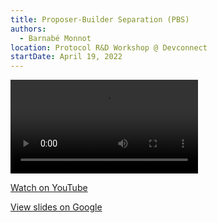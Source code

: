 ```yaml
---
title: Proposer-Builder Separation (PBS)
authors:
  - Barnabé Monnot
location: Protocol R&D Workshop @ Devconnect
startDate: April 19, 2022
---
```


<video src="https://youtu.be/Yy3zsX-CB0Q"></video>

[Watch on YouTube](https://youtu.be/Yy3zsX-CB0Q)

[View slides on Google](https://docs.google.com/presentation/d/10-rDd99he_7_lHq0wqIRlPb29z5Lx9ZpUl1PKQq8JRU/view)
